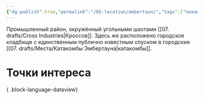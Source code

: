 ```yaml
---
{"dg-publish":true,"permalink":"/05-location/embertaun/","tags":["локация/район"]}
---
```


Промышленный район, окружённый угольными шахтами [[07. drafts/Cross Industries\|Кроссов]]. Здесь же расположено городское кладбище с единственным публично известным спуском в городские [[07. drafts/Места/Катакомбы Эмбертауна\|катакомбы]].
# Точки интереса

{ .block-language-dataview}